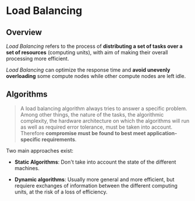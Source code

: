 # Load Balancing

## Overview

*Load Balancing* refers to the process of **distributing a set of tasks over a set of resources** (computing units), with aim of making their overall processing more efficient.

*Load Balancing* can optimize the response time and **avoid unevenly overloading** some compute nodes while other compute nodes are left idle.

## Algorithms

> A load balancing algorithm always tries to answer a specific problem. Among other things, the nature of the tasks, the algorithmic complexity, the hardware architecture on which the algorithms will run as well as required error tolerance, must be taken into account. Therefore **compromise must be found to best meet application-specific requirements**.

Two main approaches exist:

* **Static Algorithms**: Don't take into account the state of the different machines.
  
* **Dynamic algorithms**: Usually more general and more efficient, but requiere exchanges of information between the different computing units, at the risk of a loss of efficiency.